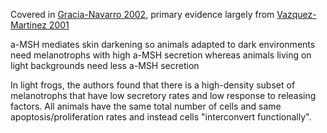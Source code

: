 Covered in [Gracia-Navarro 2002](https://doi.org/10.1076/apab.110.1.106.907), primary evidence largely from [Vazquez-Martinez 2001](https://doi.org/10.1210/endo.142.7.8266)

a-MSH mediates skin darkening so animals adapted to dark environments need melanotrophs with high a-MSH secretion whereas animals living on light backgrounds need less a-MSH secretion

In light frogs, the authors found that there is a high-density subset of melanotrophs that have low secretory rates and low response to releasing factors. All animals have the same total number of cells and same apoptosis/proliferation rates and instead cells "interconvert functionally".